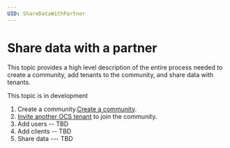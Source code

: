 ```yaml
---
UID: ShareDataWithPartner
---
```


# Share data with a partner

This topic provides a high level description of the entire process needed to create a community, add tenants to the community, and share data with tenants.

This topic is in development

1. Create a community.[Create a community](xref:add-community). 
2. [Invite another OCS tenant](xref:manage-community#add-a-tenant-to-a-community) to join the community.
3. Add users -- TBD
4. Add clients -- TBD
5. Share data --- TBD
